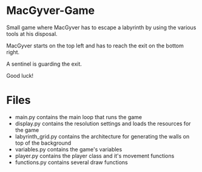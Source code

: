 # MacGyver-Game
Small game where MacGyver has to escape a labyrinth by using the various tools at his disposal.

MacGyver starts on the top left and has to reach the exit on the bottom right.

A sentinel is guarding the exit.

Good luck!

# Files
- main.py contains the main loop that runs the game
- display.py contains the resolution settings and loads the resources for the game
- labyrinth_grid.py contains the architecture for generating the walls on top of the background
- variables.py contains the game's variables
- player.py contains the player class and it's movement functions
- functions.py contains several draw functions
